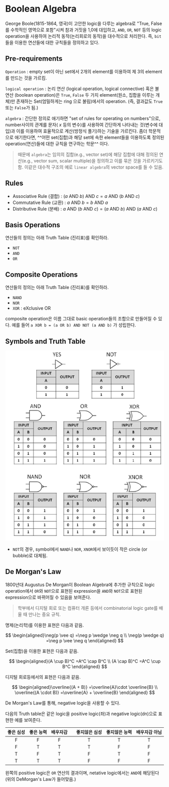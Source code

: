 # Boolean Algebra

George Boole(1815-1864, 영국)이 고안한 logic을 다루는 algebra로 "True, False를 수학적인 영역으로 포함"시켜 참과 거짓을 1,0에 대입하고, `AND`, `OR`, `NOT` 등의 logic operation을 사용하여 논리적 동작(논리회로의 동작)을 대수적으로 처리한다. 즉, `bit`들을 이용한 연산들에 대한 규칙들을 정의하고 있다.

## Pre-requirements

`Operation`
: empty set이 아닌 set에서 2개의 element를 이용하여 제 3의 element를 만드는 것을 가르킴.

`logical operation`
: 논리 연산 (logical operation, logical connective) 혹은 불 연산 (boolean operation)은 `True`, `False` 두 가지 element(원소, 집합을 이루는 개체)만 존재하는 Set(엄밀하게는 ring 으로 불림)에서의 operation. (즉, 결과값도 `True` 또는 `False`가 됨.)

`algebra`
: 간단한 정의로 애기하면 "set of rules for operating on numbers"으로, number사이의 관계를 문자(
$x$ 등의 변수)를 사용하여 간단하게 나타내는 것(변수에 대입)과 이를 이용하여 효율적으로 계산(방정식 풀기)하는 기술을 가르킨다. 좀더 학문적으로 애기한다면, ^^어떤 set(집합)과 해당 set에 속한 element들을 이용하도록 정의된 operation(연산)들에 대한 규칙을 연구하는 학문^^ 이다.

> 때문에 `algebra`는 임의의 집합(e.g., vector set)에 해당 집합에 대해 정의된 연산(e.g., vector sum, scalar multiple)을 정의하고 이를 묶은 것을 가르키기도 함. 이같은 대수적 구조의 예로 `linear algebra`의 vector space를 들 수 있음.

## Rules

* Associative Rule (결합) : $(a \text{ AND } b) \text{ AND } c = a \text{ AND } (b \text{ AND } c)$
* Commutative Rule (교환) : $a \text{ AND } b = b \text{ AND } a$
* Distributive Rule (분배) : $a \text{ AND } (b \text{ AND } c) = (a \text{ AND } b) \text{ AND }(a \text{ AND } c)$

## Basis Operations

연산들의 정의는 아래 Truth Table (진리표)를 확인하라.

* `NOT` 
* `AND`
* `OR`

## Composite Operations

연산들의 정의는 아래 Truth Table (진리표)를 확인하라.

* `NAND`
* `NOR`
* `XOR` : eXclusive OR

composite operation은 이름 그대로 basic operation들의 조합으로 만들어질 수 있다.
예를 들어 `a XOR b = (a OR b) AND NOT (a AND b)` 가 성립한다.

## Symbols and Truth Table

![](img/truth_table.png)

* `NOT`의 경우, symbol에서 `NAND`나 `NOR`, `XNOR`에서 보이듯이 작은 circle (or bubble)로 대체됨.

## De Morgan's Law

1800년대 Augustus De Morgan이 Boolean Algebra에 추가한 규칙으로 logic operation에서 `OR`와 `NOT`으로 표현된 expression을 `AND`와 `NOT`으로 표현된 expression으로 바뀌어질 수 있음을 보여준다.

> 학부에서 디지털 회로 또는 컴퓨터 개론 등에서 combinatorial logic gate를 배울 때 만나는 중요 규칙.

명제(논리학)를 이용한 표현은 다음과 같음.

$$ \begin{aligned}\neg(p \vee q) =\neg p \wedge \neg q \\ \neg(p \wedge q) =\neg p \vee \neg q \end{aligned} $$

Set(집합)을 이용한 표현은 다음과 같음.

$$ \begin{aligned}(A \cup B)^C =A^C \cap B^C \\ (A \cap B)^C =A^C \cup B^C \end{aligned} $$

디지털 회로등에서의 표현은 다음과 같음.

$$ \begin{aligned}\overline{(A + B)} =\overline{A}\cdot \overline{B} \\ \overline{(A \cdot B)} =\overline{A} + \overline{B} \end{aligned} $$

De Morgan's Law를 통해, negative logic을 사용할 수 있다. 

다음의 Truth table은 같은 logic을 positive logic(좌)과 negative logic(dn)으로 표현한 예를 보여준다.

| 좋은 심성 | 좋은 능력 | 배우자감 | | 좋지않은 심성 | 좋지않은 능력 | 배우자감 아님|
|:----:   |:----:    |:----: |---|:----:     |  :----:     |:----:     |
| F       | F         | F    | | T           | T           |T          |
| F       | T         | T    | | T           | F           |F          |
| T       | F         | T    | | F           | T           |F          |
| T       | T         | T    | | F           | F           |F          |

왼쪽의 positive logic은 `OR` 연산의 결과이며, netative logic에서는 `AND`에 해당된다 (위의 DeMorgan's Law가 들어맞음.)